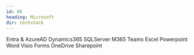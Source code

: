 ```yaml
---
id: 06
heading: Microsoft
dir: techstack
---
```

Entra & AzureAD
Dynamics365
SQLServer
M365
Teams
Excel
Powerpoint
Word
Visio
Forms
OneDrive
Sharepoint
